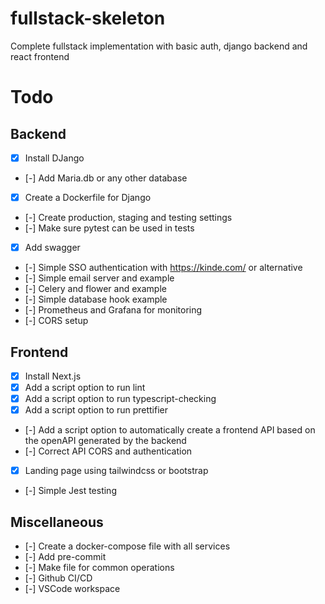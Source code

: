 # fullstack-skeleton
Complete fullstack implementation with basic auth, django backend and react frontend

# Todo

## Backend
- [X] Install DJango
- [-] Add Maria.db or any other database
- [X] Create a Dockerfile for Django
- [-] Create production, staging and testing settings
- [-] Make sure pytest can be used in tests
- [X] Add swagger
- [-] Simple SSO authentication with https://kinde.com/ or alternative
- [-] Simple email server and example
- [-] Celery and flower and example
- [-] Simple database hook example
- [-] Prometheus and Grafana for monitoring
- [-] CORS setup

## Frontend
- [X] Install Next.js
- [X] Add a script option to run lint
- [X] Add a script option to run typescript-checking
- [X] Add a script option to run prettifier
- [-] Add a script option to automatically create a frontend API based on the openAPI generated by the backend
- [-] Correct API CORS and authentication
- [X] Landing page using tailwindcss or bootstrap
- [-] Simple Jest testing

## Miscellaneous 
- [-] Create a docker-compose file with all services
- [-] Add pre-commit
- [-] Make file for common operations
- [-] Github CI/CD
- [-] VSCode workspace
